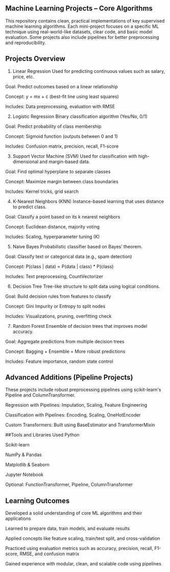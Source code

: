 ## Machine Learning Projects – Core Algorithms
This repository contains clean, practical implementations of key supervised machine learning algorithms. Each mini-project focuses on a specific ML technique using real-world-like datasets, clear code, and basic model evaluation. Some projects also include pipelines for better preprocessing and reproducibility.

## Projects Overview
1. Linear Regression
Used for predicting continuous values such as salary, price, etc.

Goal: Predict outcomes based on a linear relationship

Concept: y = mx + c (best-fit line using least squares)

Includes: Data preprocessing, evaluation with RMSE

2. Logistic Regression
Binary classification algorithm (Yes/No, 0/1)

Goal: Predict probability of class membership

Concept: Sigmoid function (outputs between 0 and 1)

Includes: Confusion matrix, precision, recall, F1-score

3. Support Vector Machine (SVM)
Used for classification with high-dimensional and margin-based data.

Goal: Find optimal hyperplane to separate classes

Concept: Maximize margin between class boundaries

Includes: Kernel tricks, grid search

4. K-Nearest Neighbors (KNN)
Instance-based learning that uses distance to predict class.

Goal: Classify a point based on its k nearest neighbors

Concept: Euclidean distance, majority voting

Includes: Scaling, hyperparameter tuning (K)

5. Naive Bayes
Probabilistic classifier based on Bayes’ theorem.

Goal: Classify text or categorical data (e.g., spam detection)

Concept: P(class | data) ∝ P(data | class) * P(class)

Includes: Text preprocessing, CountVectorizer

6. Decision Tree
Tree-like structure to split data using logical conditions.

Goal: Build decision rules from features to classify

Concept: Gini Impurity or Entropy to split nodes

Includes: Visualizations, pruning, overfitting check

7. Random Forest
Ensemble of decision trees that improves model accuracy.

Goal: Aggregate predictions from multiple decision trees

Concept: Bagging + Ensemble = More robust predictions

Includes: Feature importance, random state control

## Advanced Additions (Pipeline Projects)
These projects include robust preprocessing pipelines using scikit-learn's Pipeline and ColumnTransformer.

Regression with Pipelines: Imputation, Scaling, Feature Engineering

Classification with Pipelines: Encoding, Scaling, OneHotEncoder

Custom Transformers: Built using BaseEstimator and TransformerMixin

##Tools and Libraries Used
Python 

Scikit-learn

NumPy & Pandas

Matplotlib & Seaborn

Jupyter Notebook

Optional: FunctionTransformer, Pipeline, ColumnTransformer

## Learning Outcomes
Developed a solid understanding of core ML algorithms and their applications

Learned to prepare data, train models, and evaluate results

Applied concepts like feature scaling, train/test split, and cross-validation

Practiced using evaluation metrics such as accuracy, precision, recall, F1-score, RMSE, and confusion matrix

Gained experience with modular, clean, and scalable code using pipelines

